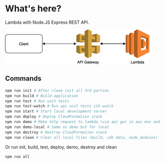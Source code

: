 # What's here?

Lambda with Node.JS Express REST API.

![plot](../sketches/only-lambda.png)

## Commands

```bash
npm run init # After clone init all 3rd parties
npm run build # Build application
npm run test # Run unit tests
npm run test-watch # Run api unit tests ith watch
npm run start # Start local development server
npm run deploy # Deploy CloudFormation stack
npm run demo # Make http request to lambda (via api gw) in aws env and display response
npm run demo-local # Same as demo but for local
npm run destroy # Destroy CloudFormation stack
npm run clean # Clear all local files (build, cdk data, node_modules)
```

Or run init, build, test, deploy, demo, destroy and clean

```bash
npm run all
```
